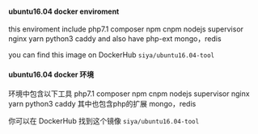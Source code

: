 #### ubuntu16.04 docker enviroment 
this enviroment include php7.1 composer npm cnpm nodejs supervisor nginx yarn python3 caddy
and also have php-ext mongo，redis

you can find this image on DockerHub ```siya/ubuntu16.04-tool```

#### ubuntu16.04 docker 环境
环境中包含以下工具 php7.1 composer npm cnpm nodejs supervisor nginx yarn python3 caddy
其中也包含php的扩展 mongo，redis

你可以在 DockerHub 找到这个镜像 ```siya/ubuntu16.04-tool```